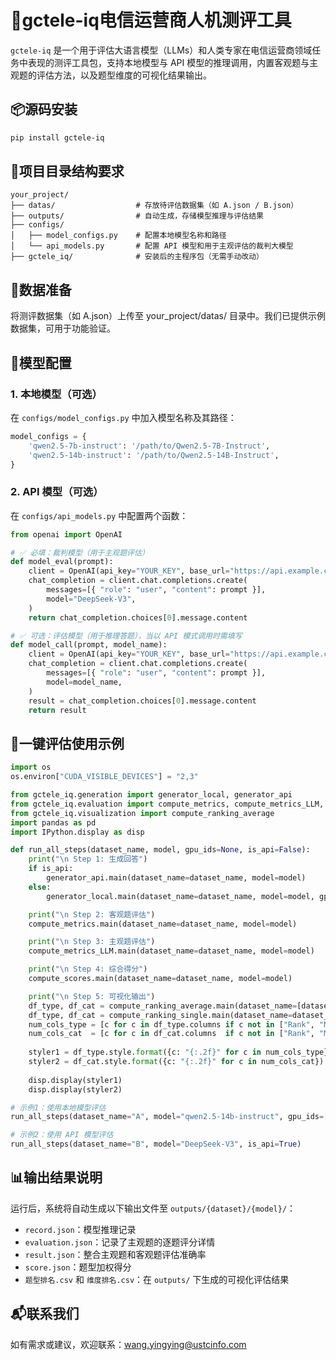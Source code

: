 
# 📡gctele-iq电信运营商人机测评工具

`gctele-iq` 是一个用于评估大语言模型（LLMs）和人类专家在电信运营商领域任务中表现的测评工具包，支持本地模型与 API 模型的推理调用，内置客观题与主观题的评估方法，以及题型维度的可视化结果输出。


## 📦源码安装

```bash
pip install gctele-iq
```
##  📁项目目录结构要求

```text
your_project/
├── datas/                  # 存放待评估数据集（如 A.json / B.json）
├── outputs/                # 自动生成，存储模型推理与评估结果
├── configs/
│   ├── model_configs.py    # 配置本地模型名称和路径
│   └── api_models.py       # 配置 API 模型和用于主观评估的裁判大模型
├── gctele_iq/              # 安装后的主程序包（无需手动改动）
```
## 📄数据准备
将测评数据集（如 A.json）上传至 your_project/datas/ 目录中。我们已提供示例数据集，可用于功能验证。
## 🧠模型配置

### 1. 本地模型（可选）

在 `configs/model_configs.py` 中加入模型名称及其路径：
```python
model_configs = {
    'qwen2.5-7b-instruct': '/path/to/Qwen2.5-7B-Instruct',
    'qwen2.5-14b-instruct': '/path/to/Qwen2.5-14B-Instruct',
}
```

### 2. API 模型（可选）

在 `configs/api_models.py` 中配置两个函数：

```python
from openai import OpenAI

# ✅ 必填：裁判模型（用于主观题评估）
def model_eval(prompt):
    client = OpenAI(api_key="YOUR_KEY", base_url="https://api.example.com")
    chat_completion = client.chat.completions.create(
        messages=[{ "role": "user", "content": prompt }],
        model="DeepSeek-V3",
    )
    return chat_completion.choices[0].message.content

# ✅ 可选：评估模型（用于推理答题），当以 API 模式调用时需填写
def model_call(prompt, model_name):
    client = OpenAI(api_key="YOUR_KEY", base_url="https://api.example.com")
    chat_completion = client.chat.completions.create(
        messages=[{ "role": "user", "content": prompt }],
        model=model_name,
    )
    result = chat_completion.choices[0].message.content
    return result
```

##  🚀一键评估使用示例
```python
import os
os.environ["CUDA_VISIBLE_DEVICES"] = "2,3"

from gctele_iq.generation import generator_local, generator_api
from gctele_iq.evaluation import compute_metrics, compute_metrics_LLM, compute_scores
from gctele_iq.visualization import compute_ranking_average
import pandas as pd
import IPython.display as disp

def run_all_steps(dataset_name, model, gpu_ids=None, is_api=False):
    print("\n Step 1: 生成回答")
    if is_api:
        generator_api.main(dataset_name=dataset_name, model=model)
    else:
        generator_local.main(dataset_name=dataset_name, model=model, gpu_ids=gpu_ids)

    print("\n Step 2: 客观题评估")
    compute_metrics.main(dataset_name=dataset_name, model=model)

    print("\n Step 3: 主观题评估")
    compute_metrics_LLM.main(dataset_name=dataset_name, model=model)

    print("\n Step 4: 综合得分")
    compute_scores.main(dataset_name=dataset_name, model=model)

    print("\n Step 5: 可视化输出")
    df_type, df_cat = compute_ranking_average.main(dataset_name=[dataset_name])
    df_type, df_cat = compute_ranking_single.main(dataset_name=dataset_name)
    num_cols_type = [c for c in df_type.columns if c not in ["Rank", "Model"]]
    num_cols_cat  = [c for c in df_cat.columns  if c not in ["Rank", "Model"]]
    
    styler1 = df_type.style.format({c: "{:.2f}" for c in num_cols_type}).hide(axis="index")
    styler2 = df_cat.style.format({c: "{:.2f}" for c in num_cols_cat}).hide(axis="index")
    
    disp.display(styler1)
    disp.display(styler2)

# 示例1：使用本地模型评估
run_all_steps(dataset_name="A", model="qwen2.5-14b-instruct", gpu_ids=[2, 3], is_api=False)

# 示例2：使用 API 模型评估
run_all_steps(dataset_name="B", model="DeepSeek-V3", is_api=True)
```
## 📊输出结果说明

运行后，系统将自动生成以下输出文件至 `outputs/{dataset}/{model}/`：

- `record.json`：模型推理记录
- `evaluation.json`：记录了主观题的逐题评分详情
- `result.json`：整合主观题和客观题评估准确率
- `score.json`：题型加权得分
- `题型排名.csv` 和 `维度排名.csv`：在 `outputs/` 下生成的可视化评估结果
## 📬联系我们
如有需求或建议，欢迎联系：wang.yingying@ustcinfo.com